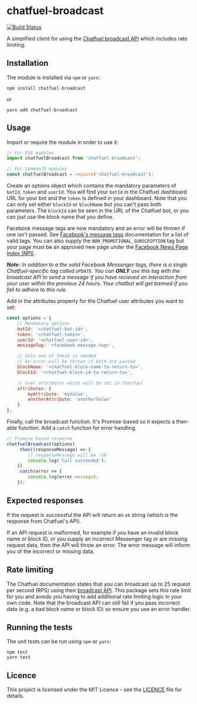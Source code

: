 # chatfuel-broadcast

[![Build Status](https://github.com/MarcL/chatfuel-broadcast/actions/workflows/runTests.yml/badge.svg)](https://travis-ci.org/MarcL/chatfuel-broadcast)

A simplified client for using the [Chatfuel broadcast API](http://docs.chatfuel.com/broadcasting/broadcasting-documentation/broadcasting-api) which includes rate limiting.

## Installation

The module is installed via `npm` or `yarn`:

```
npm install chatfuel-broadcast
```

or

```
yarn add chatfuel-broadcast
```

## Usage

Import or require the module in order to use it:

```javascript
// For ES6 modules
import chatfuelBroadcast from 'chatfuel-broadcast';
```

```javascript
// For CommonJS modules
const chatfuelBroadcast = require('chatfuel-broadcast');
```

Create an options object which contains the mandatory parameters of `botId`, `token` and `userId`. You will find your `botId` in the Chatfuel dashboard URL for your bot and the `token` is defined in your dashboard. Note that you can only set either `blockId` or `blockName` but you can't pass both parameters. The `blockId` can be seen in the URL of the Chatfuel bot, or you can just use the block name that you define.

Facebook message tags are now mandatory and an error will be thrown if one isn't passed. See [Facebook's message tags](https://developers.facebook.com/docs/messenger-platform/send-messages/message-tags) documentation for a list of valid tags. You can also supply the `NON_PROMOTIONAL_SUBSCRIPTION` tag but your page must be an approved new page under the [Facebook News Page Index (NPI)](https://www.facebook.com/help/publisher/316333835842972).

_**Note:** In addition to a the valid Facebook Messenger tags, there is a single Chatfuel-specific tag called `UPDATE`. You can **ONLY** use this tag with the broadcast API to send a message if you have recieved an interaction from your user within the previous 24 hours. Your chatbot will get banned if you fail to adhere to this rule._

Add in the attributes property for the Chatfuel user attributes you want to set:

```javascript
const options = {
    // Mandatory options
    botId: '<chatfuel-bot-id>',
    token: '<chatfuel-token>',
    userId: '<chatfuel-user-id>',
    messageTag: '<facebook-message-tag>',

    // Only one of these is needed
    // An error will be thrown if both are passed
    blockName: '<chatfuel-block-name-to-return-to>',
    blockId: '<chatfuel-block-id-to-return-to>',

    // User attributes which will be set in Chatfuel
    attributes: {
        myAttribute: 'myValue',
        anotherAttribute: 'anotherValue'
    }
};
```

Finally, call the broadcast function. It's Promise-based so it expects a then-able function. Add a `catch` function for error handling.

```javascript
// Promise-based response
chatfuelBroadcast(options)
    .then((responseMessage) => {
        // responseMessage will be 'ok'
        console.log('Call succeeded');
    })
    .catch(error => {
        console.log(error.message);
    });
```

## Expected responses

If the request is successful the API will return an `ok` string (which is the response from Chatfuel's API).

If an API request is malformed, for example if you have an invalid block name or block ID, or you supply an incorrect Messenger tag or are missing request data, then the API will throw an error. The error message will inform you of the incorrect or missing data.

## Rate limiting

The Chatfuel documentation states that you can broadcast up to 25 request per second (RPS) using their [broadcast API](https://docs.chatfuel.com/en/articles/790461-broadcasting-api). This package sets this rate limit for you and avoids you having to add additional rate limiting logic in your own code. Note that the broadcast API can still fail if you pass incorrect data (e.g. a bad block name or block ID) so ensure you use an error handler.

## Running the tests

The unit tests can be run using `npm` or `yarn`:

```
npm test
yarn test
```

## Licence

This project is licensed under the MIT Licence - see the [LICENCE](LICENSE) file for details.
